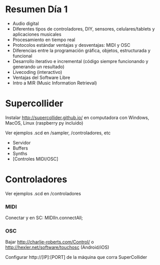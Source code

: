 # Resumen Día 1
* Audio digital
* Diferentes tipos de controladores, DIY, sensores, celulares/tablets y aplicaciones musicales
* Procesamiento en tiempo real
* Protocolos estándar ventajas y desventajas: MIDI y OSC
* Diferencias entre la programación gráfica, objetos, estructurada y funcional
* Desarrollo iterativo e incremental (código siempre funcionando y generando un resultado)
* Livecoding (interactivo)
* Ventajas del Software Libre
* Intro a MIR (Music Information Retrieval)

# Supercollider

Instalar http://supercollider.github.io/ en computadora con Windows, MacOS, Linux (raspberry py incluido)

Ver ejemplos .scd en /sampler, /controladores, etc

* Servidor
* Buffers
* Synths
* [Controles MIDI/OSC]

# Controladores

Ver ejemplos .scd en /controladores

### MIDI

Conectar y en SC: MIDIIn.connectAll;

### OSC

Bajar http://charlie-roberts.com/Control/ o http://hexler.net/software/touchosc (Android/iOS) 

Configurar http://[IP]:[PORT] de la máquina que corra SuperCollider

